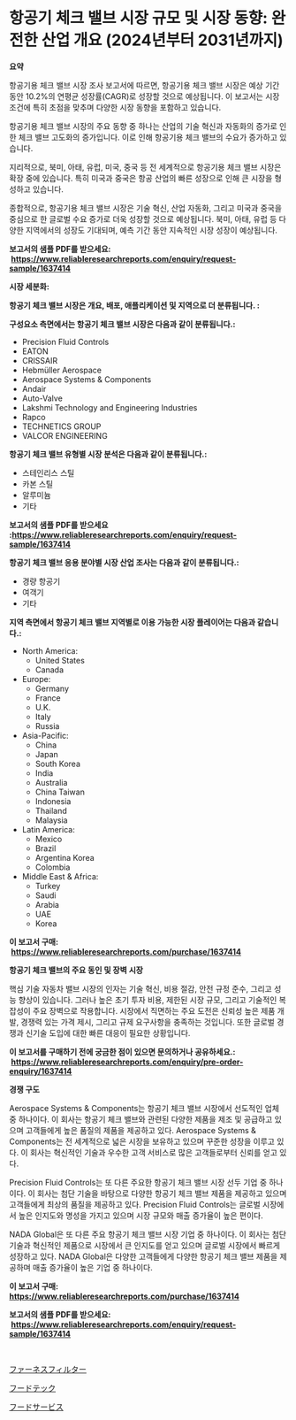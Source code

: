<p><h1>항공기 체크 밸브 시장 규모 및 시장 동향: 완전한 산업 개요 (2024년부터 2031년까지)</h1></p><p><strong>요약</strong></p>
<p><p>항공기용 체크 밸브 시장 조사 보고서에 따르면, 항공기용 체크 밸브 시장은 예상 기간 동안 10.2%의 연평균 성장률(CAGR)로 성장할 것으로 예상됩니다. 이 보고서는 시장 조건에 특히 초점을 맞추며 다양한 시장 동향을 포함하고 있습니다.</p><p>항공기용 체크 밸브 시장의 주요 동향 중 하나는 산업의 기술 혁신과 자동화의 증가로 인한 체크 밸브 고도화의 증가입니다. 이로 인해 항공기용 체크 밸브의 수요가 증가하고 있습니다.</p><p>지리적으로, 북미, 아태, 유럽, 미국, 중국 등 전 세계적으로 항공기용 체크 밸브 시장은 확장 중에 있습니다. 특히 미국과 중국은 항공 산업의 빠른 성장으로 인해 큰 시장을 형성하고 있습니다.</p><p>종합적으로, 항공기용 체크 밸브 시장은 기술 혁신, 산업 자동화, 그리고 미국과 중국을 중심으로 한 글로벌 수요 증가로 더욱 성장할 것으로 예상됩니다. 북미, 아태, 유럽 등 다양한 지역에서의 성장도 기대되며, 예측 기간 동안 지속적인 시장 성장이 예상됩니다.</p></p>
<p><strong>보고서의 샘플 PDF를 받으세요: &nbsp;<a href="https://www.reliableresearchreports.com/enquiry/request-sample/1637414">https://www.reliableresearchreports.com/enquiry/request-sample/1637414</a></strong></p>
<p><strong>시장 세분화:</strong></p>
<p><strong> 항공기 체크 밸브 시장은 개요, 배포, 애플리케이션 및 지역으로 더 분류됩니다. :</strong></p>
<p><strong>구성요소 측면에서는 항공기 체크 밸브 시장은 다음과 같이 분류됩니다.:</strong></p>
<p><ul><li>Precision Fluid Controls</li><li>EATON</li><li>CRISSAIR</li><li>Hebmüller Aerospace</li><li>Aerospace Systems & Components</li><li>Andair</li><li>Auto-Valve</li><li>Lakshmi Technology and Engineering Industries</li><li>Rapco</li><li>TECHNETICS GROUP</li><li>VALCOR ENGINEERING</li></ul></p>
<p><strong> 항공기 체크 밸브 유형별 시장 분석은 다음과 같이 분류됩니다.:</strong></p>
<p><ul><li>스테인리스 스틸</li><li>카본 스틸</li><li>알루미늄</li><li>기타</li></ul></p>
<p><strong>보고서의 샘플 PDF를 받으세요 :<a href="https://www.reliableresearchreports.com/enquiry/request-sample/1637414">https://www.reliableresearchreports.com/enquiry/request-sample/1637414</a></strong></p>
<p><strong> 항공기 체크 밸브 응용 분야별 시장 산업 조사는 다음과 같이 분류됩니다.:</strong></p>
<p><ul><li>경량 항공기</li><li>여객기</li><li>기타</li></ul></p>
<p><strong>지역 측면에서 항공기 체크 밸브 지역별로 이용 가능한 시장 플레이어는 다음과 같습니다.:</strong></p>
<p><ul>
    <li>
        North America:
        <ul>
            <li>United States</li>
            <li>Canada</li>
        </ul>
    </li>
    <li>
        Europe:
        <ul>
            <li>Germany</li>
            <li>France</li>
            <li>U.K.</li>
            <li>Italy</li>
            <li>Russia</li>
        </ul>
    </li>
    <li>
        Asia-Pacific:
        <ul>
            <li>China</li>
            <li>Japan</li>
            <li>South Korea</li>
            <li>India</li>
            <li>Australia</li>
            <li>China Taiwan</li>
            <li>Indonesia</li>
            <li>Thailand</li>
            <li>Malaysia</li>
        </ul>
    </li>
    <li>
        Latin America:
        <ul>
            <li>Mexico</li>
            <li>Brazil</li>
            <li>Argentina Korea</li>
            <li>Colombia</li>
        </ul>
    </li>
    <li>
        Middle East & Africa:
        <ul>
            <li>Turkey</li>
            <li>Saudi</li>
            <li>Arabia</li>
            <li>UAE</li>
            <li>Korea</li>
        </ul>
    </li>
    </ul></p>
<p><strong>이 보고서 구매: &nbsp;<a href="https://www.reliableresearchreports.com/purchase/1637414">https://www.reliableresearchreports.com/purchase/1637414</a></strong></p>
<p><strong>항공기 체크 밸브의 주요 동인 및 장벽 시장</strong></p>
<p><p>핵심 기술 자동차 밸브 시장의 인자는 기술 혁신, 비용 절감, 안전 규정 준수, 그리고 성능 향상이 있습니다. 그러나 높은 초기 투자 비용, 제한된 시장 규모, 그리고 기술적인 복잡성이 주요 장벽으로 작용합니다. 시장에서 직면하는 주요 도전은 신뢰성 높은 제품 개발, 경쟁력 있는 가격 제시, 그리고 규제 요구사항을 충족하는 것입니다. 또한 글로벌 경쟁과 신기술 도입에 대한 빠른 대응이 필요한 상황입니다.</p></p>
<p><strong>이 보고서를 구매하기 전에 궁금한 점이 있으면 문의하거나 공유하세요.: &nbsp;<a href="https://www.reliableresearchreports.com/enquiry/pre-order-enquiry/1637414">https://www.reliableresearchreports.com/enquiry/pre-order-enquiry/1637414</a></strong></p>
<p><strong>경쟁 구도</strong></p>
<p><p>Aerospace Systems & Components는 항공기 체크 밸브 시장에서 선도적인 업체 중 하나이다. 이 회사는 항공기 체크 밸브와 관련된 다양한 제품을 제조 및 공급하고 있으며 고객들에게 높은 품질의 제품을 제공하고 있다. Aerospace Systems & Components는 전 세계적으로 넓은 시장을 보유하고 있으며 꾸준한 성장을 이루고 있다. 이 회사는 혁신적인 기술과 우수한 고객 서비스로 많은 고객들로부터 신뢰를 얻고 있다.</p><p>Precision Fluid Controls는 또 다른 주요한 항공기 체크 밸브 시장 선두 기업 중 하나이다. 이 회사는 첨단 기술을 바탕으로 다양한 항공기 체크 밸브 제품을 제공하고 있으며 고객들에게 최상의 품질을 제공하고 있다. Precision Fluid Controls는 글로벌 시장에서 높은 인지도와 명성을 가지고 있으며 시장 규모와 매출 증가율이 높은 편이다.</p><p>NADA Global은 또 다른 주요 항공기 체크 밸브 시장 기업 중 하나이다. 이 회사는 첨단 기술과 혁신적인 제품으로 시장에서 큰 인지도를 얻고 있으며 글로벌 시장에서 빠르게 성장하고 있다. NADA Global은 다양한 고객들에게 다양한 항공기 체크 밸브 제품을 제공하며 매출 증가율이 높은 기업 중 하나이다.</p></p>
<p><strong>이 보고서 구매: &nbsp; <a href="https://www.reliableresearchreports.com/purchase/1637414">https://www.reliableresearchreports.com/purchase/1637414</a></strong></p>
<p><strong>보고서의 샘플 PDF를 받으세요: &nbsp;<a href="https://www.reliableresearchreports.com/enquiry/request-sample/1637414">https://www.reliableresearchreports.com/enquiry/request-sample/1637414</a></strong><strong></strong></p>
<p>&nbsp;</p>
<p><p><a href="https://github.com/dadanedu33/Market-Research-Report-List-1/blob/main/30949238616.md">ファーネスフィルター</a></p><p><a href="https://github.com/ihabdkwlxs948/Market-Research-Report-List-1/blob/main/17427438615.md">フードテック</a></p><p><a href="https://github.com/zoetazuur/Market-Research-Report-List-1/blob/main/36708168614.md">フードサービス</a></p></p>